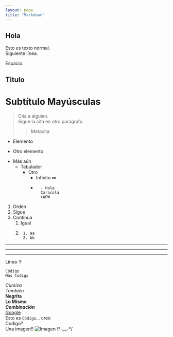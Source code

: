 ```yaml
---
layout: page
title: "Markdown"
---
```

## Hola ## 
Esto es texto normal.  
Siguiente línea.

Espacio.

Titulo
-
Subtítulo Mayúsculas
=

>Cita a alguien.  
Sigue la cita en otro parágrafo  
>> Metacita

- Elemento
* Otro elemento
+ Más aún
	* Tabulador
		- Otro
			+ Infinito ∞
			+
					- Hola  
					Caracola
					>WOW 
			
1. Orden
2. Sigue
3. Continua
	1. Igual
	2.
			1. aa
			2. bb
- - -
* * *
___ 
Línea ↑
~~~
Código
Más Codigo
~~~
*Cursiva*  
_También_  
**Negrita**  
__Lo Mismo__  
***Combinación***  
[Google](https://www.google.com)  
Esto es `Código`... creo  
    Codigo?  
Una imagen!!
![Imagen](/home/mateo/Imaxes/im_stuff/shape.png "Colores")
\\\*-__-*/
